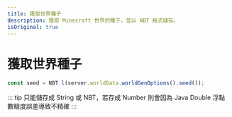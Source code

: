 ```yaml
---
title: 獲取世界種子
description: 獲取 Minecraft 世界的種子，並以 NBT 格式儲存。
isOriginal: true
---
```


<!-- #region world-seed -->

# 獲取世界種子

```js
const seed = NBT.l(server.worldData.worldGenOptions().seed());
```

::: tip
只能儲存成 String 或 NBT，若存成 Number 則會因為 Java Double 浮點數精度誤差導致不精確
:::

<!-- #endregion world-seed -->
